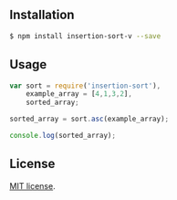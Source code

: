
## Installation

``` bash
$ npm install insertion-sort-v --save
```

## Usage

``` javascript
var sort = require('insertion-sort'),
    example_array = [4,1,3,2],
    sorted_array;

sorted_array = sort.asc(example_array);

console.log(sorted_array);
```

## License

[MIT license](http://opensource.org/licenses/MIT).
